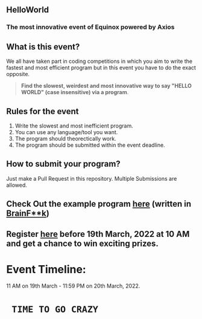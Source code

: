 ## HelloWorld

### The most **innovative** event of Equinox powered by Axios

## What is this event?

We all have taken part in coding competitions in which you aim to write the fastest and most efficient program but in this event you have to do the exact opposite.

> **Find the slowest, weirdest and most innovative way to say "HELLO WORLD" (case insensitive) via a program**.

## Rules for the event

1. Write the slowest and most inefficient program.
1. You can use any language/tool you want.
1. The program should theorectically work.
1. The program should be submitted within the event deadline.

## How to submit your program?

Just make a Pull Request in this repository.
Multiple Submissions are allowed.

## Check Out the example program [here](example.bf)  (written in [BrainF**k](https://youtu.be/hdHjjBS4cs8))
## Register [here](https://forms.gle/cpfNd4i1pNNa5u6t6) before 19th March, 2022 at 10 AM and get a chance to win **exciting prizes**.

# Event Timeline: 
11 AM on 19th March - 11:59 PM on 20th March, 2022.

# ``` TIME TO GO CRAZY```
